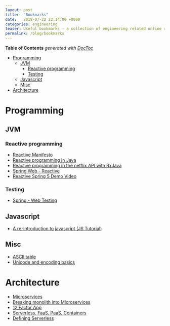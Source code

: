 ```yaml
---
layout: post
title:  "Bookmarks"
date:   2018-07-22 22:14:00 +0000   
categories: engineering
teaser: Useful bookmarks - a collection of engineering related online resources
permalink: /blog/bookmarks
---
```


<!-- START doctoc generated TOC please keep comment here to allow auto update -->
<!-- DON'T EDIT THIS SECTION, INSTEAD RE-RUN doctoc TO UPDATE -->
**Table of Contents**  *generated with [DocToc](https://github.com/thlorenz/doctoc)*

- [Programming](#programming)
  - [JVM](#jvm)
    - [Reactive programming](#reactive-programming)
    - [Testing](#testing)
  - [Javascript](#javascript)
  - [Misc](#misc)
- [Architecture](#architecture)

<!-- END doctoc generated TOC please keep comment here to allow auto update -->

# Programming
## JVM
### Reactive programming
* [Reactive Manifesto](https://www.reactivemanifesto.org/)
* [Reactive programming in Java](https://spring.io/blog/2016/06/07/notes-on-reactive-programming-part-i-the-reactive-landscape#reactive-programming-in-java)
* [Reactive programming in the netflix API with RxJava](https://medium.com/netflix-techblog/reactive-programming-in-the-netflix-api-with-rxjava-7811c3a1496a)
* [Spring Web - Reactive](https://docs.spring.io/spring/docs/5.0.9.RELEASE/spring-framework-reference/web-reactive.html)
* [Reactive Spring 5 Demo Video](https://www.infoq.com/presentations/reactive-spring-5)

### Testing
* [Spring - Web Testing](https://spring.io/guides/gs/testing-web/)

## Javascript
* [A re-introduction to javascript (JS Tutorial)](https://developer.mozilla.org/en-US/docs/Web/JavaScript/A_re-introduction_to_JavaScript)

## Misc
* [ASCII table](https://www.asciitable.com/)
* [Unicode and encoding basics](https://www.joelonsoftware.com/2003/10/08/the-absolute-minimum-every-software-developer-absolutely-positively-must-know-about-unicode-and-character-sets-no-excuses/)

# Architecture
* [Microservices](https://martinfowler.com/articles/microservices.html)
* [Breaking monolith into Microservices](https://martinfowler.com/articles/break-monolith-into-microservices.html)
* [12 Factor App](https://12factor.net/)
* [Serverless, FaaS, PaaS, Containers](https://martinfowler.com/articles/serverless.html)
* [Defining Serverless](https://blog.symphonia.io/defining-serverless-part-1-704d72bc8a32)